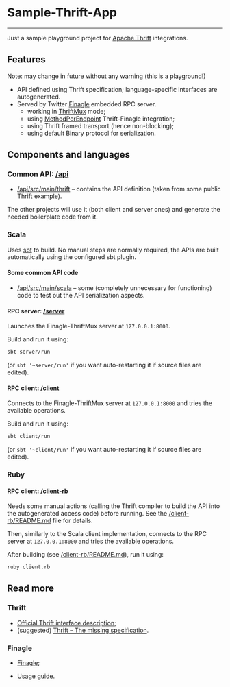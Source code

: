 # Sample-Thrift-App
-------------------

Just a sample playground project for [Apache Thrift](https://thrift.apache.org/) integrations.


## Features

Note: may change in future without any warning (this is a playground!)

* API defined using Thrift specification; language-specific interfaces are autogenerated.
* Served by Twitter [Finagle](https://twitter.github.io/finagle/) embedded RPC server.
  - working in [ThriftMux](https://twitter.github.io/finagle/guide/Protocols.html#mux) mode;
  - using [MethodPerEndpoint](https://twitter.github.io/scrooge/Finagle.html) Thrift-Finagle integration;
  - using Thrift framed transport (hence non-blocking);
  - using default Binary protocol for serialization.


## Components and languages

### Common API: [/api](/api)

* [/api/src/main/thrift](/api/src/main/thrift) – contains the API definition (taken from some public Thrift example).

The other projects will use it (both client and server ones) and generate the needed boilerplate code from it.

### Scala

Uses [sbt](https://www.scala-sbt.org/) to build. No manual steps are normally required, the APIs are built automatically using the configured sbt plugin.

#### Some common API code

* [/api/src/main/scala](/api/src/main/scala) – some (completely unnecessary for functioning) code to test out the API serialization aspects.

#### RPC server: [/server](/server)

Launches the Finagle-ThriftMux server at `127.0.0.1:8000`.

Build and run it using:

~~~sh
sbt server/run
~~~

(or `sbt '~server/run'` if you want auto-restarting it if source files are edited).

#### RPC client: [/client](/client)

Connects to the Finagle-ThriftMux server at `127.0.0.1:8000` and tries the available operations.

Build and run it using:

~~~sh
sbt client/run
~~~

(or `sbt '~client/run'` if you want auto-restarting it if source files are edited).

### Ruby

#### RPC client: [/client-rb](/client-rb)

Needs some manual actions (calling the Thrift compiler to build the API into the autogenerated access code) before running. See the [/client-rb/README.md](/client-rb/README.md) file for details.

Then, similarly to the Scala client implementation, connects to the RPC server at `127.0.0.1:8000` and tries the available operations.

After building (see [/client-rb/README.md](/client-rb/README.md)), run it using:

~~~sh
ruby client.rb
~~~

## Read more

### Thrift

* [Official Thrift interface description](https://thrift.apache.org/docs/idl);
* (suggested) [Thrift – The missing specification](https://erikvanoosten.github.io/thrift-missing-specification/).

### Finagle

*  [Finagle](https://twitter.github.io/finagle/);
  - [Usage guide](https://twitter.github.io/finagle/guide/Protocols.html).
